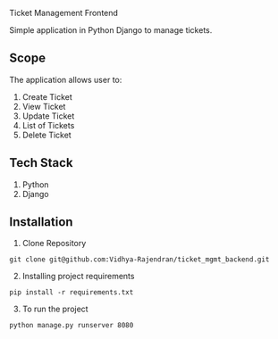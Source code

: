 Ticket Management Frontend

Simple application in Python Django to manage tickets.


## Scope
The application allows user to:
1. Create Ticket
2. View Ticket
3. Update Ticket
4. List of Tickets
5. Delete Ticket


## Tech Stack
1. Python
2. Django


## Installation
1. Clone Repository
```
git clone git@github.com:Vidhya-Rajendran/ticket_mgmt_backend.git
```
2. Installing project requirements
```
pip install -r requirements.txt
```
3. To run the project
```
python manage.py runserver 8080

